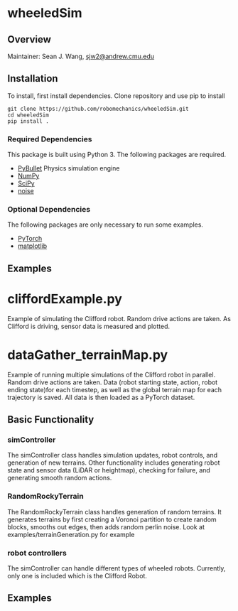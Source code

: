 # wheeledSim
## Overview
Maintainer: Sean J. Wang, sjw2@andrew.cmu.edu
## Installation
To install, first install dependencies. Clone repository and use pip to install

    git clone https://github.com/robomechanics/wheeledSim.git
    cd wheeledSim
    pip install .

### Required Dependencies
This package is built using Python 3. The following packages are required.
- [PyBullet](https://pybullet.org) Physics simulation engine
- [NumPy](https://numpy.org)
- [SciPy](https://scipy.org)
- [noise](https://pypi.org/project/noise)

### Optional Dependencies
The following packages are only necessary to run some examples.
- [PyTorch](pytorch.org)
- [matplotlib](https://matplotlib.org/)

## Examples
# cliffordExample.py
Example of simulating the Clifford robot. Random drive actions are taken. As Clifford is driving, sensor data is measured and plotted.

# dataGather_terrainMap.py
Example of running multiple simulations of the Clifford robot in parallel. Random drive actions are taken. Data (robot starting state, action, robot ending state)for each timestep, as well as the global terrain map for each trajectory is saved. All data is then loaded as a PyTorch dataset.

## Basic Functionality
### simController
The simController class handles simulation updates, robot controls, and generation of new terrains. Other functionality includes generating robot state and sensor data (LiDAR or heightmap), checking for failure, and generating smooth random actions.

### RandomRockyTerrain
The RandomRockyTerrain class handles generation of random terrains. It generates terrains by first creating a Voronoi partition to create random blocks, smooths out edges, then adds random perlin noise.
Look at examples/terrainGeneration.py for example

### robot controllers
The simController can handle different types of wheeled robots. Currently, only one is included which is the Clifford Robot.

## Examples
